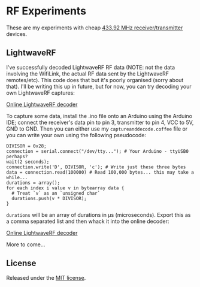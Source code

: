 RF Experiments
==============

These are my experiments with cheap [433.92 MHz
receiver/transmitter][devices] devices.

LightwaveRF
-----------

I've successfully decoded LightwaveRF RF data (NOTE: not the data
involving the WifiLink, the actual RF data sent by the LightwaveRF
remotes/etc). This code does that but it's poorly organised (sorry
about that). I'll be writing this up in future, but for now, you can
try decoding your own LightwaveRF captures:

[Online LightwaveRF decoder][onlinedecoder]

To capture some data, install the .ino file onto an Arduino using the
Arduino IDE; connect the receiver's data pin to pin 3, transmitter to pin 4, VCC
to 5V, GND to GND. Then you can either use my `captureanddecode.coffee`
file or you can write your own using the following pseudocode:

    DIVISOR = 0x28;
    connection = serial.connect("/dev/tty..."); # Your Arduino - ttyUSB0 perhaps?
    wait(2 seconds);
    connection.write('D', DIVISOR, 'c'); # Write just these three bytes
    data = connection.read(100000) # Read 100,000 bytes... this may take a while...
    durations = array();
    for each index i value v in bytearray data {
      # Treat `v` as an `unsigned char`
      durations.push(v * DIVISOR);
    }

`durations` will be an array of durations in &mu;s (microseconds). Export
this as a comma separated list and then whack it into the online
decoder:

[Online LightwaveRF decoder][onlinedecoder]

More to come...

License
-------

Released under the [MIT license][].

[devices]: http://www.ebay.co.uk/itm/RF-Wireless-Transmitter-and-Receiver-Link-Kit-Module-433Mhz-For-Remote-Control-/350628314207?pt=UK_Gadgets&hash=item51a3137c5f
[onlinedecoder]: http://benjie.github.com/rf-experiments/
[MIT license]: http://benjie.mit-license.org/
